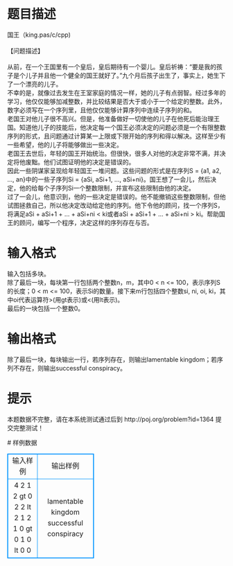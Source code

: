 # 

 
 # 题目描述 
<p>
国王（king.pas/c/cpp)<br><br>【问题描述】<br><br>从前，在一个王国里有一个皇后，皇后期待有一个婴儿。皇后祈祷：“要是我的孩子是个儿子并且他一个健全的国王就好了。”九个月后孩子出生了，事实上，她生下了一个漂亮的儿子。<br>不幸的是，就像过去发生在王室家庭的情况一样，她的儿子有点弱智。经过多年的学习，他仅仅能够加减整数，并比较结果是否大于或小于一个给定的整数。此外，数字必须写在一个序列里，且他仅仅能够计算序列中连续子序列的和。<br>老国王对他儿子很不高兴。但是，他准备做好一切使他的儿子在他死后能治理王国。知道他儿子的技能后，他决定每一个国王必须决定的问题必须是一个有限整数序列的形式，且问题通过计算某一上限或下限开始的序列和得以解决。这样至少有一些希望，他的儿子将能够做出一些决定。<br> 老国王去世后，年轻的国王开始统治。但很快，很多人对他的决定非常不满，并决定将他废黜。他们试图证明他的决定是错误的。<br> 因此一些阴谋家呈现给年轻国王一堆问题。这些问题的形式是在序列S = {a1, a2, ..., an}中的一些子序列Si = {aSi, aSi+1, ..., aSi+ni}。国王想了一会儿，然后决定，他的给每个子序列Si一个整数限制，并宣布这些限制由他的决定。<br>过了一会儿，他意识到，他的一些决定是错误的。他不能撤销这些整数限制，但他试图拯救自己，所以他决定改动给定他的序列。他下令他的顾问，找一个序列S，将满足aSi + aSi+1 + ... + aSi+ni < ki或者aSi + aSi+1 + ... + aSi+ni > ki。帮助国王的顾问，编写一个程序，决定这样的序列存在与否。<br></p> 

 
 # 输入格式 
<p>
输入包括多块。<br>除了最后一块，每块第一行包括两个整数n，m，其中0 < n <= 100，表示序列S的长度；0 < m <= 100，表示Si的数量。接下来m行包括四个整数si, ni, oi, ki，其中oi代表运算符>(用gt表示)或<(用lt表示)。<br>最后的一块包括一个整数0。</p> 

 
 # 输出格式 
<p>
除了最后一块，每块输出一行，若序列存在，则输出lamentable kingdom；若序列不存在，则输出successful conspiracy。<br></p> 

 
 # 提示 
<p>
本题数据不完整，请在本系统测试通过后到 http://poj.org/problem?id=1364 提交完整测试！</p> 
# 样例数据
<style>
        table,table tr th, table tr td { border:1px solid #0094ff; }
        table { width: 200px; min-height: 25px; line-height: 25px; text-align: center; border-collapse: collapse;}   
    </style>
<table>
	<tr>
		<td>输入样例</td>
		<td>输出样例</td>
	</tr>
<tr><td>4 2
1 2 gt 0
2 2 lt 2
1 2
1 0 gt 0
1 0 lt 0
0

</td><td>lamentable kingdom
successful conspiracy</td></tr></table>
